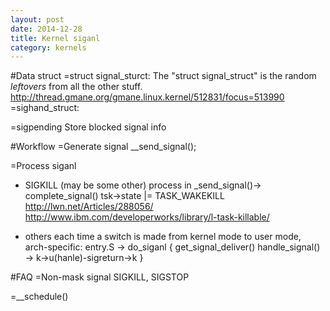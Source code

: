 ```yaml
---
layout: post
date: 2014-12-28
title: Kernel siganl
category: kernels
---
```


#Data struct
=struct signal_sturct: 
The "struct signal_struct" is the random *leftovers* from all the other stuff.
http://thread.gmane.org/gmane.linux.kernel/512831/focus=513990
=sighand_struct:

=sigpending
Store blocked signal info


#Workflow
=Generate signal
__send_signal();

=Process siganl
* SIGKILL (may be some other)
process in _send_signal()-> complete_signal() tsk->state |= TASK_WAKEKILL 
http://lwn.net/Articles/288056/
http://www.ibm.com/developerworks/library/l-task-killable/


* others
each time a switch is made from kernel mode to user mode, 
arch-specific: entry.S -> do_siganl
{ 
	get_signal_deliver()
	handle_signal() -> k->u(hanle)-sigreturn->k
}



#FAQ
=Non-mask signal
SIGKILL, SIGSTOP

=__schedule()

